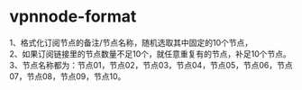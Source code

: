 # vpnnode-format

1、格式化订阅节点的备注/节点名称，随机选取其中固定的10个节点，<br>
2、如果订阅链接里的节点数量不足10个，就任意重复有的节点，补足10个节点。
3、节点名称都为：节点01，节点02，节点03，节点04，节点05，节点06，节点07，节点08，节点09，节点10。
